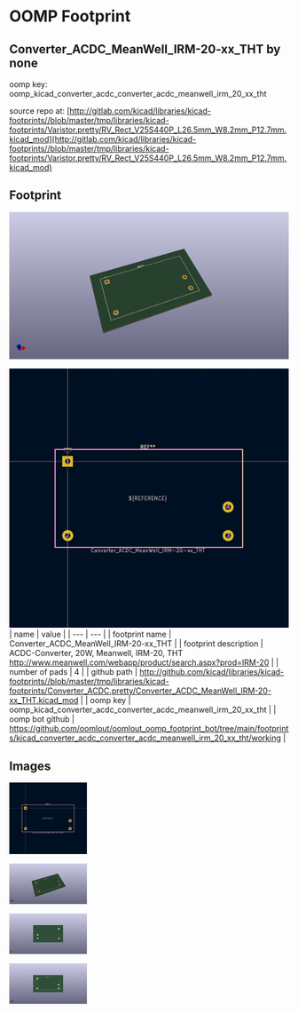 # OOMP Footprint  
## Converter_ACDC_MeanWell_IRM-20-xx_THT  by none  
  
oomp key: oomp_kicad_converter_acdc_converter_acdc_meanwell_irm_20_xx_tht  
  
source repo at: [http://gitlab.com/kicad/libraries/kicad-footprints//blob/master/tmp/libraries/kicad-footprints/Varistor.pretty/RV_Rect_V25S440P_L26.5mm_W8.2mm_P12.7mm.kicad_mod](http://gitlab.com/kicad/libraries/kicad-footprints//blob/master/tmp/libraries/kicad-footprints/Varistor.pretty/RV_Rect_V25S440P_L26.5mm_W8.2mm_P12.7mm.kicad_mod)  
## Footprint  
  
[![working_kicad_pcb_3d.png](working_kicad_pcb_3d_600.png)](working_kicad_pcb_3d.png)  
  
[![working.png](working_600.png)](working.png)  
| name | value | 
| --- | --- | 
| footprint name | Converter_ACDC_MeanWell_IRM-20-xx_THT | 
| footprint description | ACDC-Converter, 20W, Meanwell, IRM-20, THT http://www.meanwell.com/webapp/product/search.aspx?prod=IRM-20 | 
| number of pads | 4 | 
| github path | http://github.com/kicad/libraries/kicad-footprints//blob/master/tmp/libraries/kicad-footprints/Converter_ACDC.pretty/Converter_ACDC_MeanWell_IRM-20-xx_THT.kicad_mod | 
| oomp key | oomp_kicad_converter_acdc_converter_acdc_meanwell_irm_20_xx_tht | 
| oomp bot github | https://github.com/oomlout/oomlout_oomp_footprint_bot/tree/main/footprints/kicad_converter_acdc_converter_acdc_meanwell_irm_20_xx_tht/working | 
## Images  
  
[![working.png](working_140.png)](working.png)  
  
[![working_kicad_pcb_3d.png](working_kicad_pcb_3d_140.png)](working_kicad_pcb_3d.png)  
  
[![working_kicad_pcb_3d_back.png](working_kicad_pcb_3d_back_140.png)](working_kicad_pcb_3d_back.png)  
  
[![working_kicad_pcb_3d_front.png](working_kicad_pcb_3d_front_140.png)](working_kicad_pcb_3d_front.png)  
